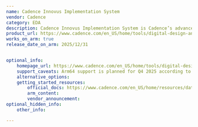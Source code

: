 ```yaml
---
name: Cadence Innovus Implementation System
vendor: Cadence
category: EDA
description: Cadence Innovus Implementation System is Cadence’s advanced digital design platform optimized for the latest process nodes (16nm → 3nm), enabling designers to meet stringent PPA (Power, Performance, Area) and TAT (Turnaround Time) requirements. With massively parallel architecture, solver-based placement, advanced optimization, machine learning, and seamless integration with Cadence signoff tools, it accelerates physical implementation while ensuring power integrity, scalability, and faster design closure.
product_url: https://www.cadence.com/en_US/home/tools/digital-design-and-signoff/soc-implementation-and-floorplanning/innovus-implementation-system.html
works_on_arm: true
release_date_on_arm: 2025/12/31


optional_info:
    homepage_url: https://www.cadence.com/en_US/home/tools/digital-design-and-signoff/soc-implementation-and-floorplanning/innovus-implementation-system.html
    support_caveats: Arm64 support is planned for Q4 2025 according to Cadence’s platform roadmap. For early-access builds, contact arm-ecosystem@cadence.com.
    alternative_options:
    getting_started_resources:
        official_docs: https://www.cadence.com/en_US/home/resources/datasheets/innovus-implementation-system-ds.html
        arm_content:
        vendor_announcement:
optional_hidden_info:
    other_info:

---
```

